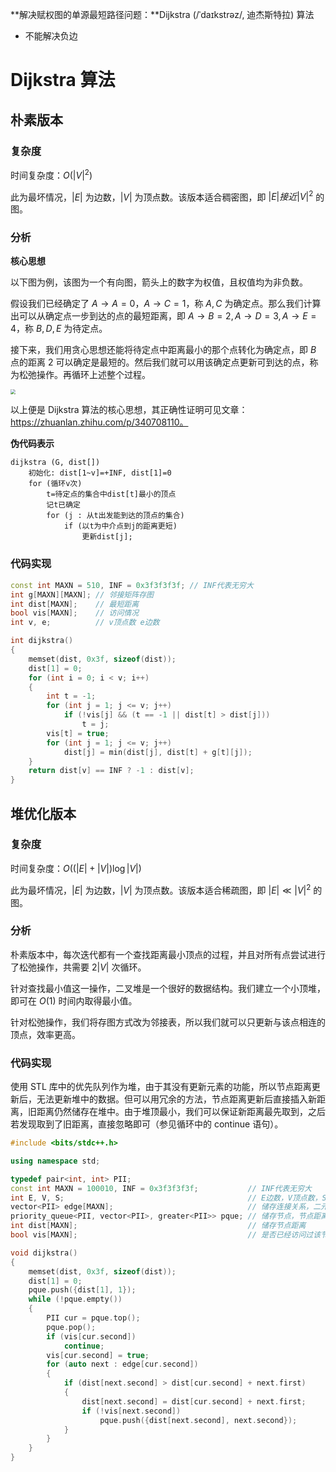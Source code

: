 **解决赋权图的单源最短路径问题：**Dijkstra (/ˈdaɪkstrəz/, 迪杰斯特拉) 算法

- 不能解决负边

<!--more-->

# Dijkstra 算法

## 朴素版本

### 复杂度

时间复杂度：$O(\left|V\right|^2)$

此为最坏情况，$\left|E\right|$ 为边数，$\left|V\right|$ 为顶点数。该版本适合稠密图，即 $\left|E\right|接近\left|V\right|^2$ 的图。

### 分析

**核心思想**

以下图为例，该图为一个有向图，箭头上的数字为权值，且权值均为非负数。

假设我们已经确定了 $A\rightarrow A=0$，$A\rightarrow C=1$，称 $A,C$ 为确定点。那么我们计算出可以从确定点一步到达的点的最短距离，即 $A\rightarrow B=2,A\rightarrow D=3,A\rightarrow E=4$，称 $B,D,E$ 为待定点。

接下来，我们用贪心思想还能将待定点中距离最小的那个点转化为确定点，即 $B$ 点的距离 $2$ 可以确定是最短的。然后我们就可以用该确定点更新可到达的点，称为松弛操作。再循环上述整个过程。

<img src="https://assets.zouht.com/img/note/27-09.webp" style="zoom:50%;" />

以上便是 Dijkstra 算法的核心思想，其正确性证明可见文章：https://zhuanlan.zhihu.com/p/340708110。

**伪代码表示**

```
dijkstra (G, dist[])
	初始化: dist[1~v]=+INF, dist[1]=0
	for (循环v次)
		t=待定点的集合中dist[t]最小的顶点
		记t已确定
		for (j : 从t出发能到达的顶点的集合)
			if (以t为中介点到j的距离更短)
				更新dist[j];
```

### 代码实现

```cpp
const int MAXN = 510, INF = 0x3f3f3f3f; // INF代表无穷大
int g[MAXN][MAXN]; // 邻接矩阵存图
int dist[MAXN];    // 最短距离
bool vis[MAXN];    // 访问情况
int v, e;          // v顶点数 e边数

int dijkstra()
{
    memset(dist, 0x3f, sizeof(dist));
    dist[1] = 0;
    for (int i = 0; i < v; i++)
    {
        int t = -1;
        for (int j = 1; j <= v; j++)
            if (!vis[j] && (t == -1 || dist[t] > dist[j]))
                t = j;
        vis[t] = true;
        for (int j = 1; j <= v; j++)
            dist[j] = min(dist[j], dist[t] + g[t][j]);
    }
    return dist[v] == INF ? -1 : dist[v];
}
```

## 堆优化版本

### 复杂度

时间复杂度：$O((\left|E\right|+\left|V\right|)\log\left|V\right|)$ 

此为最坏情况，$\left|E\right|$ 为边数，$\left|V\right|$ 为顶点数。该版本适合稀疏图，即 $\left|E\right|\ll\left|V\right|^2$ 的图。

### 分析

朴素版本中，每次迭代都有一个查找距离最小顶点的过程，并且对所有点尝试进行了松弛操作，共需要 $2\left|V\right|$ 次循环。

针对查找最小值这一操作，二叉堆是一个很好的数据结构。我们建立一个小顶堆，即可在 $O(1)$ 时间内取得最小值。

针对松弛操作，我们将存图方式改为邻接表，所以我们就可以只更新与该点相连的顶点，效率更高。

### 代码实现

使用 STL 库中的优先队列作为堆，由于其没有更新元素的功能，所以节点距离更新后，无法更新堆中的数据。但可以用冗余的方法，节点距离更新后直接插入新距离，旧距离仍然储存在堆中。由于堆顶最小，我们可以保证新距离最先取到，之后若发现取到了旧距离，直接忽略即可（参见循环中的 continue 语句）。

```cpp
#include <bits/stdc++.h>

using namespace std;

typedef pair<int, int> PII;
const int MAXN = 100010, INF = 0x3f3f3f3f;           // INF代表无穷大
int E, V, S;                                         // E边数，V顶点数，S起点
vector<PII> edge[MAXN];                              // 储存连接关系，二元组为(权值,终点)
priority_queue<PII, vector<PII>, greater<PII>> pque; // 储存节点，节点距离小的在堆顶
int dist[MAXN];                                      // 储存节点距离
bool vis[MAXN];                                      // 是否已经访问过该节点的标志

void dijkstra()
{
    memset(dist, 0x3f, sizeof(dist));
    dist[1] = 0;
    pque.push({dist[1], 1});
    while (!pque.empty())
    {
        PII cur = pque.top();
        pque.pop();
        if (vis[cur.second])
            continue;
        vis[cur.second] = true;
        for (auto next : edge[cur.second])
        {
            if (dist[next.second] > dist[cur.second] + next.first)
            {
                dist[next.second] = dist[cur.second] + next.first;
                if (!vis[next.second])
                    pque.push({dist[next.second], next.second});
            }
        }
    }
}
```
